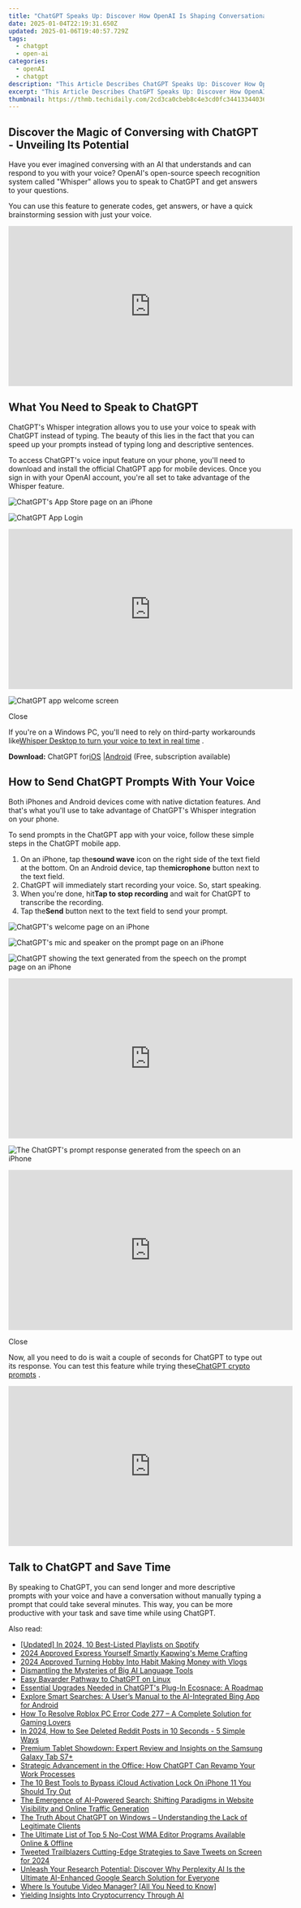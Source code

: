 ```yaml
---
title: "ChatGPT Speaks Up: Discover How OpenAI Is Shaping Conversational Commands and Prompts with Voice Technology"
date: 2025-01-04T22:19:31.650Z
updated: 2025-01-06T19:40:57.729Z
tags:
  - chatgpt
  - open-ai
categories:
  - openAI
  - chatgpt
description: "This Article Describes ChatGPT Speaks Up: Discover How OpenAI Is Shaping Conversational Commands and Prompts with Voice Technology"
excerpt: "This Article Describes ChatGPT Speaks Up: Discover How OpenAI Is Shaping Conversational Commands and Prompts with Voice Technology"
thumbnail: https://thmb.techidaily.com/2cd3ca0cbeb8c4e3cd0fc34413344036f23c5912ab89cbe4dfebf3e1ac0d9691.jpg
---
```


## Discover the Magic of Conversing with ChatGPT - Unveiling Its Potential

 Have you ever imagined conversing with an AI that understands and can respond to you with your voice? OpenAI's open-source speech recognition system called "Whisper" allows you to speak to ChatGPT and get answers to your questions.

 You can use this feature to generate codes, get answers, or have a quick brainstorming session with just your voice.

<!-- affiliate ads begin -->
<iframe width="560" height="315" src="https://www.youtube.com/embed/QPAKth3O_5c?si=3YDfzJAZMDp1gFRz" title="YouTube video player" frameborder="0" allow="accelerometer; autoplay; clipboard-write; encrypted-media; gyroscope; picture-in-picture; web-share" referrerpolicy="strict-origin-when-cross-origin" allowfullscreen></iframe>
<!-- affiliate ads end -->

## What You Need to Speak to ChatGPT

 ChatGPT's Whisper integration allows you to use your voice to speak with ChatGPT instead of typing. The beauty of this lies in the fact that you can speed up your prompts instead of typing long and descriptive sentences.

 To access ChatGPT's voice input feature on your phone, you'll need to download and install the official ChatGPT app for mobile devices. Once you sign in with your OpenAI account, you're all set to take advantage of the Whisper feature.

![ChatGPT's App Store page on an iPhone](https://static1.makeuseofimages.com/wordpress/wp-content/uploads/2023/08/chatgpt-s-app-store-page-on-an-iphone.jpg)

![ChatGPT App Login](https://static1.makeuseofimages.com/wordpress/wp-content/uploads/2023/05/chatgpt-app-login.jpg)

<!-- affiliate ads begin -->
<iframe width="560" height="315" src="https://www.youtube.com/embed/xg3PHS_Ee80?si=fE_iGIqHjKvWFIN3" title="YouTube video player" frameborder="0" allow="accelerometer; autoplay; clipboard-write; encrypted-media; gyroscope; picture-in-picture; web-share" referrerpolicy="strict-origin-when-cross-origin" allowfullscreen></iframe>
<!-- affiliate ads end -->

![ChatGPT app welcome screen](https://static1.makeuseofimages.com/wordpress/wp-content/uploads/2023/05/chatgpt-app-welcome-screen.jpg)

Close

 If you're on a Windows PC, you'll need to rely on third-party workarounds like[Whisper Desktop to turn your voice to text in real time](https://www.makeuseof.com/windows-whisper-desktop-guide/) .

**Download:** ChatGPT for[iOS](http://apps.apple.com/app/openai-chatgpt/id6448311069) |[Android](https://www.anrdoezrs.net/links/7251228/type/dlg/sid/UUmuoUeUpU2029654/https://play.google.com/store/apps/details?id=com.openai.chatgpt&hl=en&gl=US) (Free, subscription available)

## How to Send ChatGPT Prompts With Your Voice

 Both iPhones and Android devices come with native dictation features. And that's what you'll use to take advantage of ChatGPT's Whisper integration on your phone.

 To send prompts in the ChatGPT app with your voice, follow these simple steps in the ChatGPT mobile app.

1. On an iPhone, tap the**sound wave** icon on the right side of the text field at the bottom. On an Android device, tap the**microphone** button next to the text field.
2. ChatGPT will immediately start recording your voice. So, start speaking.
3. When you're done, hit**Tap to stop recording** and wait for ChatGPT to transcribe the recording.
4. Tap the**Send** button next to the text field to send your prompt.

![ChatGPT's welcome page on an iPhone](https://static1.makeuseofimages.com/wordpress/wp-content/uploads/2023/09/img_4309.jpg)

![ChatGPT's mic and speaker on the prompt page on an iPhone](https://static1.makeuseofimages.com/wordpress/wp-content/uploads/2023/09/img_4311.jpg)

![ChatGPT showing the text generated from the speech on the prompt page on an iPhone](https://static1.makeuseofimages.com/wordpress/wp-content/uploads/2023/09/img_4313.jpg)

<!-- affiliate ads begin -->
<iframe width="560" height="315" src="https://www.youtube.com/embed/oP8grXxuy2o?si=uIRNhTYbecTcaC7J" title="YouTube video player" frameborder="0" allow="accelerometer; autoplay; clipboard-write; encrypted-media; gyroscope; picture-in-picture; web-share" referrerpolicy="strict-origin-when-cross-origin" allowfullscreen></iframe>
<!-- affiliate ads end -->

![The ChatGPT's prompt response generated from the speech on an iPhone](https://static1.makeuseofimages.com/wordpress/wp-content/uploads/2023/09/img_4314.jpg)

<!-- affiliate ads begin -->
<iframe width="560" height="315" src="https://www.youtube.com/embed/fm0XhU5H8R4?si=cFPk6XK3X3CQSI7Y" title="YouTube video player" frameborder="0" allow="accelerometer; autoplay; clipboard-write; encrypted-media; gyroscope; picture-in-picture; web-share" referrerpolicy="strict-origin-when-cross-origin" allowfullscreen></iframe>
<!-- affiliate ads end -->

Close

 Now, all you need to do is wait a couple of seconds for ChatGPT to type out its response. You can test this feature while trying these[ChatGPT crypto prompts](https://www.makeuseof.com/the-best-chatgpt-crypto-prompts/) .

<!-- affiliate ads begin -->
<iframe width="560" height="315" src="https://www.youtube.com/embed/465CTOm8om0?si=63RxowNMCFA4fPUa" title="YouTube video player" frameborder="0" allow="accelerometer; autoplay; clipboard-write; encrypted-media; gyroscope; picture-in-picture; web-share" referrerpolicy="strict-origin-when-cross-origin" allowfullscreen></iframe>
<!-- affiliate ads end -->

## Talk to ChatGPT and Save Time

 By speaking to ChatGPT, you can send longer and more descriptive prompts with your voice and have a conversation without manually typing a prompt that could take several minutes. This way, you can be more productive with your task and save time while using ChatGPT.

<ins class="adsbygoogle"
     style="display:block"
     data-ad-format="autorelaxed"
     data-ad-client="ca-pub-7571918770474297"
     data-ad-slot="1223367746"></ins>

<ins class="adsbygoogle"
     style="display:block"
     data-ad-client="ca-pub-7571918770474297"
     data-ad-slot="8358498916"
     data-ad-format="auto"
     data-full-width-responsive="true"></ins>

<span class="atpl-alsoreadstyle">Also read:</span>
<div><ul>
<li><a href="https://digital-screen-recording.techidaily.com/updated-in-2024-10-best-listed-playlists-on-spotify/"><u>[Updated] In 2024, 10 Best-Listed Playlists on Spotify</u></a></li>
<li><a href="https://some-techniques.techidaily.com/2024-approved-express-yourself-smartly-kapwings-meme-crafting/"><u>2024 Approved Express Yourself Smartly Kapwing's Meme Crafting</u></a></li>
<li><a href="https://youtube-lab.techidaily.com/approved-turning-hobby-into-habit-making-money-with-vlogs/"><u>2024 Approved Turning Hobby Into Habit Making Money with Vlogs</u></a></li>
<li><a href="https://tech-haven.techidaily.com/dismantling-the-mysteries-of-big-ai-language-tools/"><u>Dismantling the Mysteries of Big AI Language Tools</u></a></li>
<li><a href="https://tech-haven.techidaily.com/easy-bavarder-pathway-to-chatgpt-on-linux/"><u>Easy Bavarder Pathway to ChatGPT on Linux</u></a></li>
<li><a href="https://tech-haven.techidaily.com/essential-upgrades-needed-in-chatgpts-plug-in-ecosnace-a-roadmap/"><u>Essential Upgrades Needed in ChatGPT's Plug-In Ecosnace: A Roadmap</u></a></li>
<li><a href="https://tech-haven.techidaily.com/explore-smart-searches-a-users-manual-to-the-ai-integrated-bing-app-for-android/"><u>Explore Smart Searches: A User’s Manual to the AI-Integrated Bing App for Android</u></a></li>
<li><a href="https://win-blog.techidaily.com/how-to-resolve-roblox-pc-error-code-277-a-complete-solution-for-gaming-lovers/"><u>How To Resolve Roblox PC Error Code 277 – A Complete Solution for Gaming Lovers</u></a></li>
<li><a href="https://extra-skills.techidaily.com/in-2024-how-to-see-deleted-reddit-posts-in-10-seconds-5-simple-ways/"><u>In 2024, How to See Deleted Reddit Posts in 10 Seconds - 5 Simple Ways</u></a></li>
<li><a href="https://buynow-info.techidaily.com/premium-tablet-showdown-expert-review-and-insights-on-the-samsung-galaxy-tab-s7plus/"><u>Premium Tablet Showdown: Expert Review and Insights on the Samsung Galaxy Tab S7+</u></a></li>
<li><a href="https://tech-haven.techidaily.com/strategic-advancement-in-the-office-how-chatgpt-can-revamp-your-work-processes/"><u>Strategic Advancement in the Office: How ChatGPT Can Revamp Your Work Processes</u></a></li>
<li><a href="https://activate-lock.techidaily.com/the-10-best-tools-to-bypass-icloud-activation-lock-on-iphone-11-you-should-try-out-by-drfone-ios/"><u>The 10 Best Tools to Bypass iCloud Activation Lock On iPhone 11 You Should Try Out</u></a></li>
<li><a href="https://tech-haven.techidaily.com/the-emergence-of-ai-powered-search-shifting-paradigms-in-website-visibility-and-online-traffic-generation/"><u>The Emergence of AI-Powered Search: Shifting Paradigms in Website Visibility and Online Traffic Generation</u></a></li>
<li><a href="https://tech-haven.techidaily.com/the-truth-about-chatgpt-on-windows-understanding-the-lack-of-legitimate-clients/"><u>The Truth About ChatGPT on Windows – Understanding the Lack of Legitimate Clients</u></a></li>
<li><a href="https://some-knowledge.techidaily.com/the-ultimate-list-of-top-5-no-cost-wma-editor-programs-available-online-and-offline/"><u>The Ultimate List of Top 5 No-Cost WMA Editor Programs Available Online & Offline</u></a></li>
<li><a href="https://twitter-videos.techidaily.com/tweeted-trailblazers-cutting-edge-strategies-to-save-tweets-on-screen-for-2024/"><u>Tweeted Trailblazers Cutting-Edge Strategies to Save Tweets on Screen for 2024</u></a></li>
<li><a href="https://tech-haven.techidaily.com/unleash-your-research-potential-discover-why-perplexity-ai-is-the-ultimate-ai-enhanced-google-search-solution-for-everyone/"><u>Unleash Your Research Potential: Discover Why Perplexity AI Is the Ultimate AI-Enhanced Google Search Solution for Everyone</u></a></li>
<li><a href="https://youtube-docs.techidaily.com/-is-youtube-video-manager-all-you-need-to-know/"><u>Where Is Youtube Video Manager? [All You Need to Know]</u></a></li>
<li><a href="https://tech-haven.techidaily.com/yielding-insights-into-cryptocurrency-through-ai/"><u>Yielding Insights Into Cryptocurrency Through AI</u></a></li>
</ul></div>

